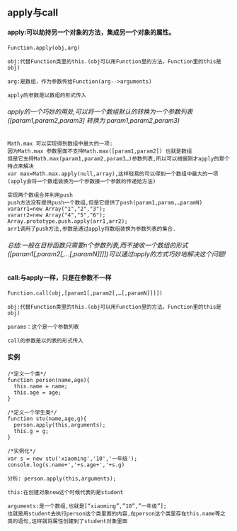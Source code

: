 ## apply与call
#### apply:可以劫持另一个对象的方法，集成另一个对象的属性。
```
Function.apply(obj,arg)

obj:代替Function类里的this.(obj可以用Function里的方法。Function里的this是obj)

arg:是数组，作为参数传给Function(arg-->arguments)

apply的参数是以数组的形式传入
```
###### apply的一个巧妙的用处,可以将一个数组默认的转换为一个参数列表([param1,param2,param3] 转换为 param1,param2,param3)
````
Math.max 可以实现得到数组中最大的一项:
因为Math.max 参数里面不支持Math.max([param1,param2]) 也就是数组
但是它支持Math.max(param1,param2,param3…)参数列表,所以可以根据刚才apply的那个特点来解决
var max=Math.max.apply(null,array),这样轻易的可以得到一个数组中最大的一项
(apply会将一个数组装换为一个参数接一个参数的传递给方法)

实现两个数组合并利用push
push方法没有提供push一个数组,但是它提供了push(param1,param,…paramN)
vararr1=new Array("1","2","3");
vararr2=new Array("4","5","6");
Array.prototype.push.apply(arr1,arr2);
arr1调用了push方法,参数是通过apply将数组装换为参数列表的集合.
````
###### 总结:一般在目标函数只需要n个参数列表,而不接收一个数组的形式([param1[,param2[,…[,paramN]]]])可以通过apply的方式巧妙地解决这个问题!




#### call:与apply一样，只是在参数不一样
```
Function.call(obj,[param1[,param2[,…[,paramN]]]])

obj:代替Function类里的this.(obj可以用Function里的方法。Function里的this是obj)

params：这个是一个参数列表

call的参数是以列表的形式传入
```

#### 实例
```
/*定义一个类*/
function person(name,age){
  this.name = name;
  this.age = age;
}

/*定义一个学生类*/
function stu(name,age,g){
  person.apply(this,arguments);
  this.g = g;
}

/*实例化*/
var s = new stu('xiaoming','10','一年级');
console.log(s.name+','+s.age+','+s.g)

分析: person.apply(this,arguments);

this:在创建对象new这个时候代表的是student

arguments:是一个数组,也就是[“xiaoming”,”10”,”一年级”];
也就是用student去执行person这个类里面的内容,在person这个类里存在this.name等之类的语句,这样就将属性创建到了student对象里面

```
